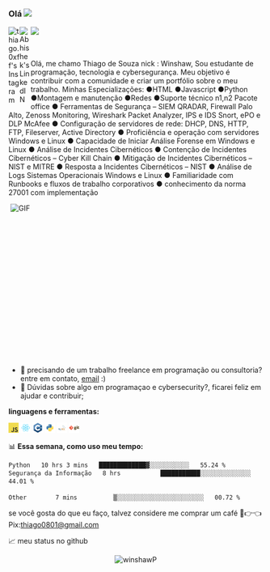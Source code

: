### Olá <img src="https://media.giphy.com/media/hvRJCLFzcasrR4ia7z/giphy.gif" width="25px">
<a href="https://www.instagram.com/thiago.0xff/">
  <img align="left" alt="thiago.0xff's Instagram" width="22px" src="https://raw.githubusercontent.com/hussainweb/hussainweb/main/icons/instagram.png" />
</a>
</a>
<a href="https://www.linkedin.com/in/thiago-de-souza-ramos-171819210/">
  <img align="left" alt="Abhishek's LinkedIN" width="22px" src="https://raw.githubusercontent.com/hussainweb/hussainweb/main/icons/linkedin.png" />
</a>

![](https://visitor-badge.glitch.me/badge?page_id=winshawP.winshawP)

<br />

Olá, me chamo Thiago de Souza nick : Winshaw, Sou estudante de programação, tecnologia e cybersegurança. 
Meu objetivo é contribuir com a comunidade e criar um portfólio sobre o meu trabalho.
Minhas Especializações:
●HTML
●Javascript
●Python
●Montagem e manutenção
●Redes
●Suporte técnico n1,n2
Pacote office
● Ferramentas de Segurança – SIEM QRADAR, Firewall Palo Alto, Zenoss Monitoring, Wireshark Packet Analyzer, IPS e IDS Snort, ePO e DLP 
McAfee 
● Configuração de servidores de rede: DHCP, DNS, HTTP, FTP, Fileserver, Active Directory 
● Proficiência e operação com servidores Windows e Linux 
● Capacidade de Iniciar Análise Forense em Windows e Linux
● Análise de Incidentes Cibernéticos 
● Contenção de Incidentes Cibernéticos – Cyber Kill Chain 
● Mitigação de Incidentes Cibernéticos – NIST e MITRE 
● Resposta a Incidentes Cibernéticos – NIST 
● Análise de Logs Sistemas Operacionais Windows e Linux 
● Familiaridade com Runbooks e fluxos de trabalho corporativos
● conhecimento da norma 27001 com implementação


  <img align="right" alt="GIF" src="https://github.com/abhisheknaiidu/abhisheknaiidu/blob/master/code.gif?raw=true" width="500" height="320" />
  
- 💼 precisando de um trabalho freelance em programação ou consultoria? entre em contato, [email](mailto:thiago0801@gmail.com) :)
- 💬 Dúvidas sobre algo em programaçao e cybersecurity?, ficarei feliz em ajudar e contribuir;

**linguagens e ferramentas:**  

<code><img height="20" src="https://raw.githubusercontent.com/github/explore/80688e429a7d4ef2fca1e82350fe8e3517d3494d/topics/javascript/javascript.png"></code>
<code><img height="20" src="https://raw.githubusercontent.com/github/explore/80688e429a7d4ef2fca1e82350fe8e3517d3494d/topics/react/react.png"></code>
<code><img height="20" src="https://raw.githubusercontent.com/github/explore/80688e429a7d4ef2fca1e82350fe8e3517d3494d/topics/cpp/cpp.png"></code>
<code><img height="20" src="https://raw.githubusercontent.com/github/explore/80688e429a7d4ef2fca1e82350fe8e3517d3494d/topics/python/python.png"></code>
<code><img height="20" src="https://raw.githubusercontent.com/github/explore/80688e429a7d4ef2fca1e82350fe8e3517d3494d/topics/mysql/mysql.png"></code>
<code><img height="20" src="https://raw.githubusercontent.com/github/explore/80688e429a7d4ef2fca1e82350fe8e3517d3494d/topics/git/git.png"></code>

📊 **Essa semana, como uso meu tempo:**
<!--START_SECTION:waka-->

```text
Python   10 hrs 3 mins   █████████████▓░░░░░░░░░░░   55.24 %
Segurança da Informação   8 hrs           ███████████░░░░░░░░░░░░░░   44.01 %

Other        7 mins          ▒░░░░░░░░░░░░░░░░░░░░░░░░   00.72 %
```

<!--END_SECTION:waka-->

se você gosta do que eu faço, talvez considere me comprar um café 🥺👉👈
Pix:thiago0801@gmail.com





📈 meu status no github

<p align="center"> <img src="https://github-readme-stats.vercel.app/api?username=winshawP&show_icons=true&theme=gotham" alt="winshawP" />
